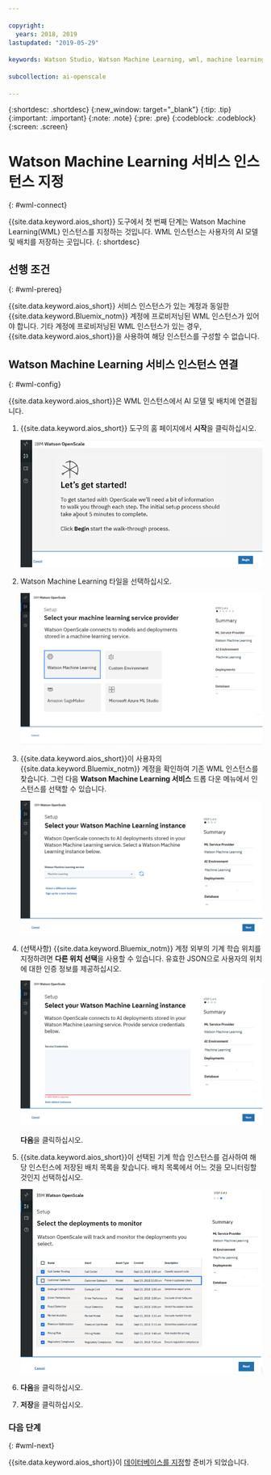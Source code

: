 ```yaml
---

copyright:
  years: 2018, 2019
lastupdated: "2019-05-29"

keywords: Watson Studio, Watson Machine Learning, wml, machine learning, services

subcollection: ai-openscale

---
```


{:shortdesc: .shortdesc}
{:new_window: target="_blank"}
{:tip: .tip}
{:important: .important}
{:note: .note}
{:pre: .pre}
{:codeblock: .codeblock}
{:screen: .screen}

# Watson Machine Learning 서비스 인스턴스 지정
{: #wml-connect}

{{site.data.keyword.aios_short}} 도구에서 첫 번째 단계는 Watson Machine Learning(WML) 인스턴스를 지정하는 것입니다. WML 인스턴스는 사용자의 AI 모델 및 배치를 저장하는 곳입니다.
{: shortdesc}

## 선행 조건
{: #wml-prereq}

{{site.data.keyword.aios_short}} 서비스 인스턴스가 있는 계정과 동일한 {{site.data.keyword.Bluemix_notm}} 계정에 프로비저닝된 WML 인스턴스가 있어야 합니다. 기타 계정에 프로비저닝된 WML 인스턴스가 있는 경우, {{site.data.keyword.aios_short}}을 사용하여 해당 인스턴스를 구성할 수 없습니다.

## Watson Machine Learning 서비스 인스턴스 연결
{: #wml-config}

{{site.data.keyword.aios_short}}은 WML 인스턴스에서 AI 모델 및 배치에 연결됩니다.

1.  {{site.data.keyword.aios_short}} 도구의 홈 페이지에서 **시작**을 클릭하십시오.

    ![홈 페이지](images/gs-config-start.png)

2.  Watson Machine Learning 타일을 선택하십시오.

    ![타일 선택](images/connect-wml.png)

3.  {{site.data.keyword.aios_short}}이 사용자의 {{site.data.keyword.Bluemix_notm}} 계정을 확인하여 기존 WML 인스턴스를 찾습니다. 그런 다음 **Watson Machine Learning 서비스** 드롭 다운 메뉴에서 인스턴스를 선택할 수 있습니다.

    ![WML 서비스 선택](images/gs-set-wml.png)

4.  (선택사항) {{site.data.keyword.Bluemix_notm}} 계정 외부의 기계 학습 위치를 지정하려면 **다른 위치 선택**을 사용할 수 있습니다. 유효한 JSON으로 사용자의 위치에 대한 인증 정보를 제공하십시오.

    ![WML 인스턴스 설정](images/gs-get-wml.png)

    **다음**을 클릭하십시오.

5.  {{site.data.keyword.aios_short}}이 선택된 기계 학습 인스턴스를 검사하여 해당 인스턴스에 저장된 배치 목록을 찾습니다. 배치 목록에서 어느 것을 모니터링할 것인지 선택하십시오.

    ![배치 선택](images/gs-config-deploy.png)

6.  **다음**을 클릭하십시오.
7.  **저장**을 클릭하십시오.

### 다음 단계
{: #wml-next}

{{site.data.keyword.aios_short}}이 [데이터베이스를 지정](/docs/services/ai-openscale?topic=ai-openscale-connect-db)할 준비가 되었습니다.
